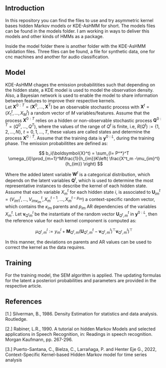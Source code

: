 ## Introduction

In this repository you can find the files to use and try asymmetric kernel bases hidden Markov models or KDE-AsHMM for short. The models files can be found in the models folder. I am working in ways to deliver this models and other kinds of HMMs as a package.

Inside the model folder there is another folder with the KDE-AsHMM validation files. Three files can be found, a file for synthetic data, one for cnc machines and another for audio classification. 
 
## Model

KDE-AsHMM chages the emission probabilitities such that depending on the hidden state, a KDE model is used to model the observation density.  Also, a Bayesian network is used to enable the model to share information between features to improve their respective kernels.  
Let $\boldsymbol{X}^{0:T}= (\boldsymbol{X}^0,...,\boldsymbol{X}^T)$ be an observable stochastic process with $\boldsymbol{X}^t=(X^t_1,...,X^t_M)$ a random vector of $M$ variables/features.  Assume that the process $\boldsymbol{X}^{0:T}$ relies on a hidden or non-observable stochastic process $\boldsymbol{Q}^{0:T}= (Q^0,...,Q^T)$, where the  values of the range of $Q^t$ is finite, i.e, $R(Q^t) :=\{1,2,...,N\}$, $t=0,1,...,T$, these values are called states and determine the process $\boldsymbol{X}^{0:T}$. Assume that the training data  is $\boldsymbol{y}^{0:L}$, during the training phase.  The emission probabilitites are defined as:

$$
	b_i(\boldsymbol{X}^t) = \sum_{l= P^*}^T \omega_{il}\prod_{m=1}^M\frac{1}{h_{im}}K\left( \frac{X^t_m -\mu_{im}^l}{h_{im}} \right)
$$

Where the added latent variable $\boldsymbol{W}^t$ is a categorical distribution, which depends on the latent variables $\boldsymbol{Q}^t$, which is used to determine the most representative instances to describe the kernel of each hidden state.   Assume that each variable $X^t_m$ for each hidden state $i$, is associated to  $\boldsymbol{U}^t_{im}= (V^t_{im1},...,V^t_{im\kappa_{im}},X^{t-1}_m,...,X^{t-p_{im}}_m)$ a context-specific random vector, which contains the $\kappa_{im}$ parents and $p_{im}$ AR dependencies of the variables $X^t_m$. Let $\boldsymbol{v}^l_{Q^tm}$ be the instantiate of the random vector $\boldsymbol{U}^t_{Q^t,m}$ in $\boldsymbol{y}^{0:L}$, then the reference value  for each kernel component is computed as:

$$
	\mu_{Q^t,m}^l := y_m^l +\boldsymbol{M}_{Q^t,m}(\boldsymbol{U}^t_{Q^t,m}-\boldsymbol{v}^l_{Q^t,m})^{\top}\boldsymbol{v}^l_{Q^t,m})^{\top}
$$

In this manner, the deviations on parents and AR values can be used to correct the kernel as the data requires.
## Training 

For the training model, the SEM algorithm is applied.  The updating formulas for the latent a posteriori probabilities and parameters are provided in the respective article. 
## References 
[1.]  Silverman, B., 1986. Density Estimation for statistics and data analysis. Routledge.

[2.] Rabiner, L.R., 1990. A tutorial on hidden Markov Models and selected applications in Speech Recognition, in: Readings in speech recognition. Morgan Kaufmann, pp. 267-296.

[3.] Puerto-Santana, C., Bielza, C., Larrañaga, P. and Henter Eje G., 2022,  Context-Specific  Kernel-based Hidden Markov model for time series analysis
